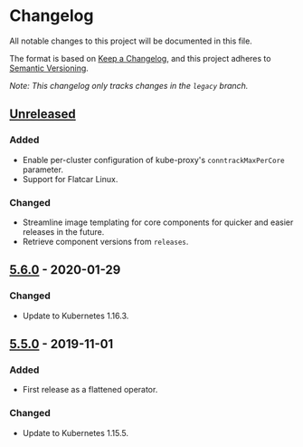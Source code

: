 # Changelog

All notable changes to this project will be documented in this file.

The format is based on [Keep a Changelog](https://keepachangelog.com/en/1.0.0/),
and this project adheres to [Semantic Versioning](https://semver.org/spec/v2.0.0.html).

*Note: This changelog only tracks changes in the `legacy` branch.*

## [Unreleased]

### Added

- Enable per-cluster configuration of kube-proxy's `conntrackMaxPerCore` parameter.
- Support for Flatcar Linux.

### Changed

- Streamline image templating for core components for quicker and easier releases in the future.
- Retrieve component versions from `releases`.


## [5.6.0] - 2020-01-29

### Changed

- Update to Kubernetes 1.16.3.


## [5.5.0] - 2019-11-01

### Added

- First release as a flattened operator.

### Changed

- Update to Kubernetes 1.15.5.


[Unreleased]: https://github.com/giantswarm/aws-operator/compare/v5.6.0...legacy
[5.6.0]: https://github.com/giantswarm/aws-operator/releases/tag/v5.6.0
[5.5.0]: https://github.com/giantswarm/aws-operator/releases/tag/v5.5.0
